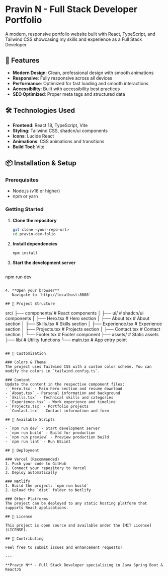 # Pravin N - Full Stack Developer Portfolio

A modern, responsive portfolio website built with React, TypeScript, and Tailwind CSS showcasing my skills and experience as a Full Stack Developer.

## 🚀 Features

- **Modern Design**: Clean, professional design with smooth animations
- **Responsive**: Fully responsive across all devices
- **Performance**: Optimized for fast loading and smooth interactions
- **Accessibility**: Built with accessibility best practices
- **SEO Optimized**: Proper meta tags and structured data

## 🛠️ Technologies Used

- **Frontend**: React 18, TypeScript, Vite
- **Styling**: Tailwind CSS, shadcn/ui components
- **Icons**: Lucide React
- **Animations**: CSS animations and transitions
- **Build Tool**: Vite

## 📦 Installation & Setup

### Prerequisites

- Node.js (v16 or higher)
- npm or yarn

### Getting Started

1. **Clone the repository**
   ```bash
   git clone <your-repo-url>
   cd pravin-dev-folio
   ```

2. **Install dependencies**
   ```bash
   npm install
   ```

3. **Start the development server**
   ```bash
npm run dev
```

4. **Open your browser**
   Navigate to `http://localhost:8080`

## 📁 Project Structure

```
src/
├── components/          # React components
│   ├── ui/             # shadcn/ui components
│   ├── Hero.tsx        # Hero section
│   ├── About.tsx       # About section
│   ├── Skills.tsx      # Skills section
│   ├── Experience.tsx  # Experience section
│   ├── Projects.tsx    # Projects section
│   ├── Contact.tsx     # Contact section
│   └── Footer.tsx      # Footer component
├── assets/             # Static assets
├── lib/                # Utility functions
└── main.tsx           # App entry point
```

## 🎨 Customization

### Colors & Theme
The project uses Tailwind CSS with a custom color scheme. You can modify the colors in `tailwind.config.ts`.

### Content
Update the content in the respective component files:
- `Hero.tsx` - Main hero section and resume download
- `About.tsx` - Personal information and background
- `Skills.tsx` - Technical skills and categories
- `Experience.tsx` - Work experience and timeline
- `Projects.tsx` - Portfolio projects
- `Contact.tsx` - Contact information and form

## 📝 Available Scripts

- `npm run dev` - Start development server
- `npm run build` - Build for production
- `npm run preview` - Preview production build
- `npm run lint` - Run ESLint

## 🚀 Deployment

### Vercel (Recommended)
1. Push your code to GitHub
2. Connect your repository to Vercel
3. Deploy automatically

### Netlify
1. Build the project: `npm run build`
2. Upload the `dist` folder to Netlify

### Other Platforms
The project can be deployed to any static hosting platform that supports React applications.

## 📄 License

This project is open source and available under the [MIT License](LICENSE).

## 🤝 Contributing

Feel free to submit issues and enhancement requests!

---

**Pravin N** - Full Stack Developer specializing in Java Spring Boot & ReactJS
